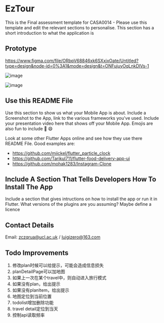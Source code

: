 # EzTour

This is the Final assessment template for CASA0014 - Please use this template and edit the relevant sections to personalise.
This section has a short introduction to what the application is

## Prototype

https://www.figma.com/file/ORbpV68846xk6SXxjxOate/Untitled?type=design&node-id=0%3A1&mode=design&t=ONFujuyOqLnkDlVs-1

![image](https://github.com/ChenRuan/casa0015-mbs/assets/145383140/dc3385d5-5d70-4e10-974f-0ae627a877cf)

![image](https://github.com/ChenRuan/casa0015-mbs/assets/145383140/49fe7559-b798-4a98-9a4e-39a1a8582502)

## Use this README File 

Use this section to show us what your Mobile App is about.   Include a Screenshot to the App, link to the various frameworks you've used. Include your presentation video here that shows off your Mobile App.   Emojis are also fun to include 📱 😄

Look at some other Flutter Apps online and see how they use there README File.  Good examples are:

- https://github.com/miickel/flutter_particle_clock
- https://github.com/Tarikul711/flutter-food-delivery-app-ui    
- https://github.com/mohak1283/Instagram-Clone


## Include A Section That Tells Developers How To Install The App

Include a section that gives intructions on how to install the app or run it in Flutter.  What versions of the plugins are you assuming?  Maybe define a licence

##  Contact Details

Email: zczqrua@ucl.ac.uk / luigizero@163.com

## Todo Improvements

1. 修改plan时候可以给提示，可能会造成信息损失
2. planDetailPage可以加地图
3. 如果上一次在某个travel中，则自动进入旅行模式
4. 如果没有plan，给出提示
5. 如果没有planItem，给出提示
6. 地图定位到当前位置
7. todolist增加删除功能
8. travel detail定位到当天
9. 控制api读取频率
